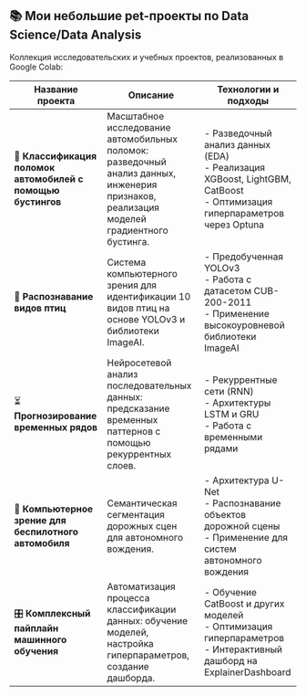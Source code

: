 ## 📚 Мои небольшие pet-проекты по Data Science/Data Analysis

Коллекция исследовательских и учебных проектов, реализованных в Google Colab:

| **Название проекта**                          | **Описание**                                                                                                 | **Технологии и подходы**                                                                                                                                     |
|-----------------------------------------------|-------------------------------------------------------------------------------------------------------------|---------------------------------------------------------------------------------------------------------------------------------------------------------------|
| 🚗 **Классификация поломок автомобилей с помощью бустингов** | Масштабное исследование автомобильных поломок: разведочный анализ данных, инженерия признаков, реализация моделей градиентного бустинга. | - Разведочный анализ данных (EDA)  <br> - Реализация XGBoost, LightGBM, CatBoost  <br> - Оптимизация гиперпараметров через Optuna                               |
| 🦜 **Распознавание видов птиц**                | Система компьютерного зрения для идентификации 10 видов птиц на основе YOLOv3 и библиотеки ImageAI.         | - Предобученная YOLOv3  <br> - Работа с датасетом CUB-200-2011  <br> - Применение высокоуровневой библиотеки ImageAI                                           |
| ⏳ **Прогнозирование временных рядов**         | Нейросетевой анализ последовательных данных: предсказание временных паттернов с помощью рекуррентных слоев. | - Рекуррентные сети (RNN)  <br> - Архитектуры LSTM и GRU  <br> - Работа с временными рядами                                                                    |
| 🚙 **Компьютерное зрение для беспилотного автомобиля** | Семантическая сегментация дорожных сцен для автономного вождения.                                           | - Архитектура U-Net  <br> - Распознавание объектов дорожной сцены  <br> - Применение для систем автономного вождения                                           |
| 🎛️ **Комплексный пайплайн машинного обучения** | Автоматизация процесса классификации данных: обучение моделей, настройка гиперпараметров, создание дашборда. | - Обучение CatBoost и других моделей  <br> - Оптимизация гиперпараметров  <br> - Интерактивный дашборд на ExplainerDashboard                                    | 
